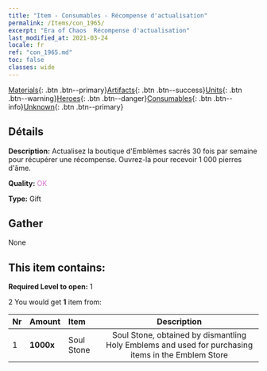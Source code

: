 ```yaml
---
title: "Item - Consumables - Récompense d'actualisation"
permalink: /Items/con_1965/
excerpt: "Era of Chaos  Récompense d'actualisation"
last_modified_at: 2021-03-24
locale: fr
ref: "con_1965.md"
toc: false
classes: wide
---
```

 [Materials](/fr/Items/){: .btn .btn--primary}[Artifacts](/fr/Items/Artifacts/){: .btn .btn--success}[Units](/fr/Items/Units/){: .btn .btn--warning}[Heroes](/fr/Items/Heroes/){: .btn .btn--danger}[Consumables](/fr/Items/Consumables/){: .btn .btn--info}[Unknown](/fr/Items/Unknown/){: .btn .btn--primary}

## Détails
 **Description:** Actualisez la boutique d'Emblèmes sacrés 30 fois par semaine pour récupérer une récompense. Ouvrez-la pour recevoir 1 000 pierres d'âme.

 **Quality:** <span style="color: #DA70D6">OK</span>

 **Type:** Gift

## Gather

  None

## This item contains:

 **Required Level to open:** 1

 2 You would get **1** item  from:

  | Nr | Amount |     Item    | Description |
  |:---|:-------|:------------|:-----------:|
  | 1 |  **1000x** | Soul Stone  | Soul Stone, obtained by dismantling Holy Emblems and used for purchasing items in the Emblem Store  | 
